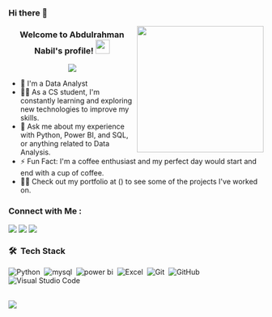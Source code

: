### Hi there 👋

<img width="250" align="right" src="https://c.tenor.com/_DOBjnGspYAAAAAM/code-coding.gif">

<h3 align="center">
  Welcome to Abdulrahman Nabil's profile!
  <img src="https://media.giphy.com/media/hvRJCLFzcasrR4ia7z/giphy.gif" width="28">
</h3>

<!-- Typing SVG by DenverCoder1 - https://github.com/DenverCoder1/readme-typing-svg -->
<p align="center">
  <a href="https://github.com/DenverCoder1/readme-typing-svg"><img src="https://readme-typing-svg.herokuapp.com/?lines=Data%20Analyst;Always%20learning%20new%20things&font=Fira%20Code&center=true&width=440&height=45&color=f75c7e&vCenter=true&size=22"></a>
</p> 

- 🏢 I'm a Data Analyst 
- 👨‍💻 As a CS student, I'm constantly learning and exploring new technologies to improve my skills.
- 💬 Ask me about my experience with Python, Power BI, and SQL, or anything related to Data Analysis.
- ⚡ Fun Fact: I'm a coffee enthusiast and my perfect day would start and end with a cup of coffee.
- 👨‍💻 Check out my portfolio at () to see some of the projects I've worked on.


### Connect with Me :

<a href="https://www.linkedin.com/in/abdulrhman-nabil-1006a1229" target="_blank"><img src="https://img.shields.io/badge/-Abdulrahman%20Nabil-0077B5?style=for-the-badge&logo=Linkedin&logoColor=white"/></a>
<a href="https://www.facebook.com/aboda.nabil.33?mibextid=9R9pXO" target="_blank"><img src="https://img.shields.io/badge/-Abdulrahman%20Nabil-0077B5?style=for-the-badge&logo=Facebook&logoColor=white"/></a>
<a href="https://t.me/AbdONabill" target="_blank"><img src="https://img.shields.io/badge/-Abdulrahman%20Nabil-0077B5?style=for-the-badge&logo=Telegram&logoColor=white"/></a>


### 🛠 &nbsp;Tech Stack
![Python](https://img.shields.io/badge/-Python%20-05122A?style=flat&logo=python)&nbsp;
![mysql](https://img.shields.io/badge/-MYSQL-05122A?style=flat&logo=mysql)&nbsp;
![power bi](https://img.shields.io/badge/-PowerBI-05122A?style=flat&logo=powerbi)&nbsp;
![Excel](https://img.shields.io/badge/-Excel-05122A?style=flat&logo=MicrosoftExcel)&nbsp;
![Git](https://img.shields.io/badge/-Git-05122A?style=flat&logo=git)&nbsp;
![GitHub](https://img.shields.io/badge/-GitHub-05122A?style=flat&logo=github)&nbsp;
![Visual Studio Code](https://img.shields.io/badge/-Visual%20Studio%20Code-05122A?style=flat&logo=visual-studio-code&logoColor=007ACC)&nbsp;





<br>
<a href="https://komarev.com/ghpvc/?username=abdo-nabill&style=for-the-badge">
    <img src="https://komarev.com/ghpvc/?username=abdo-nabill&style=for-the-badge">
</a>

